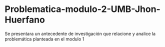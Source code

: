 # Problematica-modulo-2-UMB-Jhon-Huerfano
Se presentara un antecedente de investigación que relacione y analice la problemática planteada en el modulo 1
